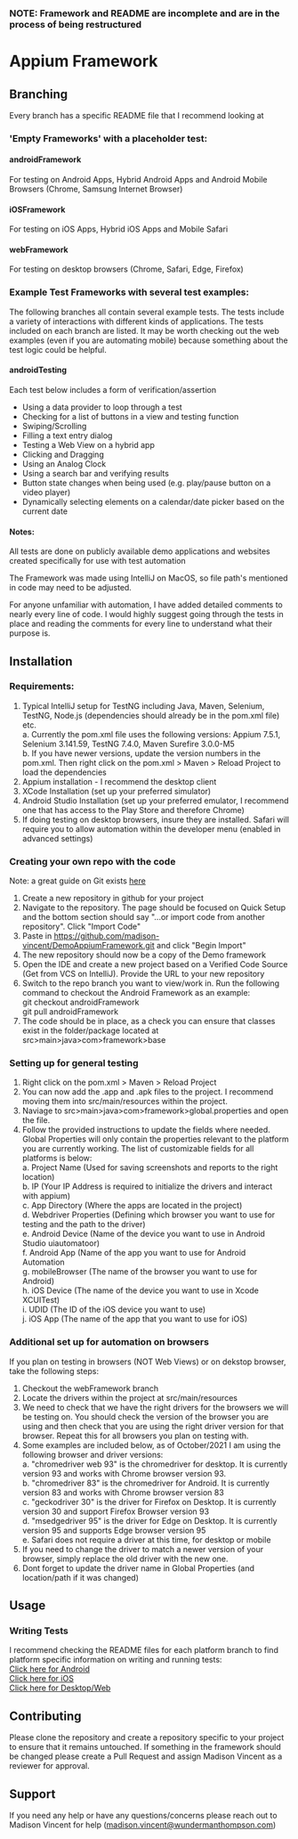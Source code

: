 ### NOTE: Framework and README are incomplete and are in the process of being restructured

# Appium Framework

## Branching 

Every branch has a specific README file that I recommend looking at

### 'Empty Frameworks' with a placeholder test: 
#### androidFramework
For testing on Android Apps, Hybrid Android Apps and Android Mobile Browsers (Chrome, Samsung Internet Browser) <br>
#### iOSFramework
For testing on iOS Apps, Hybrid iOS Apps and Mobile Safari <br>
#### webFramework
For testing on desktop browsers (Chrome, Safari, Edge, Firefox) <br>

### Example Test Frameworks with several test examples:
The following branches all contain several example tests. The tests include a variety of interactions with different kinds of applications. The tests included on each branch are listed. It may be worth checking out the web examples (even if you are automating mobile) because something about the test logic could be helpful. 

#### androidTesting <br>
Each test below includes a form of verification/assertion <br>
- Using a data provider to loop through a test <br>
- Checking for a list of buttons in a view and testing function <br>
- Swiping/Scrolling <br>
- Filling a text entry dialog <br>
- Testing a Web View on a hybrid app <br>
- Clicking and Dragging <br>
- Using an Analog Clock <br>
- Using a search bar and verifying results <br>
- Button state changes when being used (e.g. play/pause button on a video player) <br>
- Dynamically selecting elements on a calendar/date picker based on the current date <br>

#### Notes:

All tests are done on publicly available demo applications and websites created specifically for use with test automation

The Framework was made using IntelliJ on MacOS, so file path's mentioned in code may need to be adjusted.

For anyone unfamiliar with automation, I have added detailed comments to nearly every line of code. I would highly suggest going through the tests in place and reading the comments for every line to understand what their purpose is. 

## Installation

### Requirements:

1. Typical IntelliJ setup for TestNG including Java, Maven, Selenium, TestNG, Node.js (dependencies should already be in the pom.xml file) etc. <br>
    a. Currently the pom.xml file uses the following versions: Appium 7.5.1, Selenium 3.141.59, TestNG 7.4.0, Maven Surefire 3.0.0-M5 <br>
    b. If you have newer versions, update the version numbers in the pom.xml. Then right click on the pom.xml > Maven > Reload Project to load the dependencies 
2. Appium installation - I recommend the desktop client
3. XCode Installation (set up your preferred simulator)
4. Android Studio Installation (set up your preferred emulator, I recommend one that has access to the Play Store and therefore Chrome)
5. If doing testing on desktop browsers, insure they are installed. Safari will require you to allow automation within the developer menu (enabled in advanced settings)

### Creating your own repo with the code

Note: a great guide on Git exists [here](https://rogerdudler.github.io/git-guide/)

1. Create a new repository in github for your project
2. Navigate to the repository. The page should be focused on Quick Setup and the bottom section should say "...or import code from another repository". Click "Import Code"
3. Paste in https://github.com/madison-vincent/DemoAppiumFramework.git and click "Begin Import"
4. The new repository should now be a copy of the Demo framework
5. Open the IDE and create a new project based on a Verified Code Source (Get from VCS on IntelliJ). Provide the URL to your new repository
6. Switch to the repo branch you want to view/work in. Run the following command to checkout the Android Framework as an example: <br>
 git checkout androidFramework <br>
 git pull androidFramework
7. The code should be in place, as a check you can ensure that classes exist in the folder/package located at src>main>java>com>framework>base

### Setting up for general testing

 1. Right click on the pom.xml > Maven > Reload Project
 3. You can now add the .app and .apk files to the project. I recommend moving them into src/main/resources within the project.
 4. Naviage to src>main>java>com>framework>global.properties and open the file.
 5. Follow the provided instructions to update the fields where needed. Global Properties will only contain the properties relevant to the platform you are currently working. The list of customizable fields for all platforms is below: <br>
    a. Project Name (Used for saving screenshots and reports to the right location) <br>
    b. IP (Your IP Address is required to initialize the drivers and interact with appium) <br>
    c. App Directory (Where the apps are located in the project)<br>
    d. Webdriver Properties (Defining which browser you want to use for testing and the path to the driver) <br>
    e. Android Device (Name of the device you want to use in Android Studio uiautomatoor) <br>
    f. Android App (Name of the app you want to use for Android Automation <br>
    g. mobileBrowser (The name of the browser you want to use for Android) <br>
    h. iOS Device (The name of the device you want to use in Xcode XCUITest) <br>
    i. UDID (The ID of the iOS device you want to use) <br>
    j. iOS App (The name of the app that you want to use for iOS) <br>
 
### Additional set up for automation on browsers

If you plan on testing in browsers (NOT Web Views) or on dekstop browser, take the following steps: 

1. Checkout the webFramework branch
2. Locate the drivers within the project at src/main/resources
3. We need to check that we have the right drivers for the browsers we will be testing on. You should check the version of the browser you are using and then check that you are using the right driver version for that browser. Repeat this for all browsers you plan on testing with.
4. Some examples are included below, as of October/2021 I am using the following browser and driver versions: <br>
    a. "chromedriver web 93" is the chromedriver for desktop. It is currently version 93 and works with Chrome browser version 93. <br>
    b. "chromedriver 83" is the chromedriver for Android. It is currently version 83 and works with Chrome browser version 83 <br>
    c. "geckodriver 30" is the driver for Firefox on Desktop. It is currently version 30 and support Firefox Browser version 93 <br>
    d. "msedgedriver 95" is the driver for Edge on Desktop. It is currently version 95 and supports Edge browser version 95 <br>
    e. Safari does not require a driver at this time, for desktop or mobile
3. If you need to change the driver to match a newer version of your browser, simply replace the old driver with the new one. 
4. Dont forget to update the driver name in Global Properties (and location/path if it was changed)

## Usage

### Writing Tests

I recommend checking the README files for each platform branch to find platform specific information on writing and running tests: <br>
[Click here for Android](https://github.com/madison-vincent/DemoAppiumFramework/blob/androidFramework/README.md) <br>
[Click here for iOS](https://github.com/madison-vincent/DemoAppiumFramework/tree/iOSFramework#readme) <br>
[Click here for Desktop/Web](https://github.com/madison-vincent/DemoAppiumFramework/tree/webFramework#readme)

## Contributing

Please clone the repository and create a repository specific to your project to ensure that it remains untouched. If something in the framework should be changed please create a Pull Request and assign Madison Vincent as a reviewer for approval. 

## Support

If you need any help or have any questions/concerns please reach out to Madison Vincent for help (madison.vincent@wundermanthompson.com)
